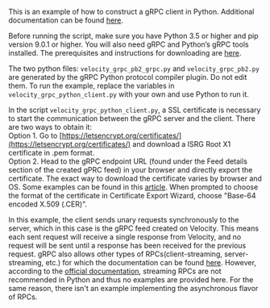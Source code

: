 This is an example of how to construct a gRPC client in Python. Additional documentation can be found [here](https://grpc.io/docs/languages/python/).

Before running the script, make sure you have Python 3.5 or higher and pip version 9.0.1 or higher. You will also need gRPC and Python’s gRPC tools installed. The prerequisites and instructions for downloading are [here](https://grpc.io/docs/languages/python/quickstart/). 

The two python files: `velocity_grpc_pb2_grpc.py` and `velocity_grpc_pb2.py` are generated by the gRPC Python protocol compiler plugin. Do not edit them. To run the example, replace the variables in `velocity_grpc_python_client.py` with your own and use Python to run it.

In the script `velocity_grpc_python_client.py`, a SSL certificate is necessary to start the communication between the gRPC server and the client. There are two ways to obtain it:\
    Option 1. Go to [https://letsencrypt.org/certificates/](https://letsencrypt.org/certificates/) and download a ISRG Root X1 certificate in .pem format.\
    Option 2. Head to the gRPC endpoint URL (found under the Feed details section of the created gPRC feed) in your browser and directly export the certificate. The exact way to download the certificate varies by browser and OS. Some examples can be found in this [article](https://www.esri.com/arcgis-blog/products/bus-analyst/field-mobility/learn-how-to-download-a-ssl-certificate-for-a-secured-portal/). When prompted to choose the format of the certificate in Certificate Export Wizard, choose "Base-64 encoded X.509 (.CER)".


In this example, the client sends unary requests synchronously to the server, which in this case is the gRPC feed created on Velocity. This means each sent request will receive a single response from Velocity, and no request will be sent until a response has been received for the previous request. gRPC also allows other types of RPCs(client-streaming, server-streaming, etc.) for which the documentation can be found [here](https://grpc.io/docs/what-is-grpc/core-concepts/#rpc-life-cycle). However, according to the [official documentation](https://grpc.io/docs/guides/performance/#python), streaming RPCs are not recommended in Python and thus no examples are provided here. For the same reason, there isn't an example implementing the asynchronous flavor of RPCs. 
